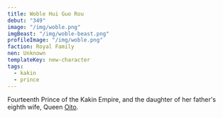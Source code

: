 ```yaml
---
title: Woble Hui Guo Rou
debut: "349"
image: "/img/woble.png"
imgBeast: "/img/woble-beast.png"
profileImage: "/img/woble.png"
faction: Royal Family
nen: Unknown
templateKey: new-character
tags:
  - kakin
  - prince
---
```


Fourteenth Prince of the Kakin Empire, and the daughter of her father's eighth wife, Queen [Oito](/character/oito/).

